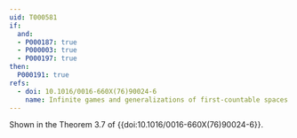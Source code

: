 ```yaml
---
uid: T000581
if:
  and:
  - P000187: true
  - P000003: true
  - P000197: true
then:
  P000191: true
refs:
  - doi: 10.1016/0016-660X(76)90024-6
    name: Infinite games and generalizations of first-countable spaces (Gruenhage)
---
```


Shown in the Theorem 3.7 of {{doi:10.1016/0016-660X(76)90024-6}}.
